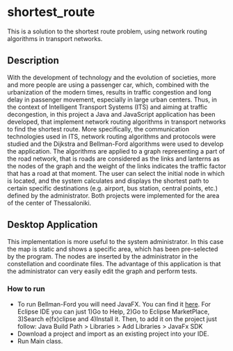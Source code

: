 # shortest_route

This is a solution to the shortest route problem, using network routing algorithms in transport networks.

## Description
With the development of technology and the evolution of societies, more and more people are using a passenger car, which, combined with the urbanization of the modern times, results in traffic congestion and long delay in passenger movement, especially in large urban centers. Thus, in the context of Intelligent Transport Systems (ITS) and aiming at traffic decongestion, in this project a Java and JavaScript application has been developed, that implement network routing algorithms in transport networks to find the shortest route. More specifically, the communication technologies used in ITS, network routing algorithms and protocols were studied and the Dijkstra and Bellman-Ford algorithms were used to develop the application. The algorithms are applied to a graph representing a part of the road network, that is roads are considered as the links and lanterns as the nodes of the graph and the weight of the links indicates the traffic factor that has a road at that moment. The user can select the initial node in which is located, and the system calculates and displays the shortest path to certain specific destinations (e.g. airport, bus station, central points, etc.) defined by the administrator. Βoth projects were implemented for the area of the center of Thessaloniki.

## Desktop Application

This implementation is more useful to the system administrator. In this case the map is static and shows a specific area, which has been pre-selected by the program. Τhe nodes are inserted by the administrator in the constellation and coordinate files. The advantage of this application is that the administrator can very easily edit the graph and perform tests.

### How to run

* To run Bellman-Ford you will need JavaFX. You can find it [here](https://gluonhq.com/products/javafx/ "JavaFX").
  For Eclipse IDE you can just 1)Go to Help, 2)Go to Eclipse MarketPlace, 3)Search e(fx)clipse and 4)Install it. Then, to add it on the project just follow: Java Build Path > Libraries > Add Libraries > JavaFx SDK
* Download a project and import as an existing project into your IDE.
* Run Main class.


